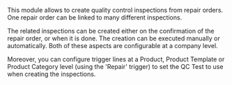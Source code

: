 This module allows to create quality control inspections from repair orders.
One repair order can be linked to many different inspections.

The related inspections can be created either on the confirmation of the repair
order, or when it is done. The creation can be executed manually or
automatically. Both of these aspects are configurable at a company level.

Moreover, you can configure trigger lines at a Product, Product Template or
Product Category level (using the 'Repair' trigger) to set the QC Test to use
when creating the inspections.
